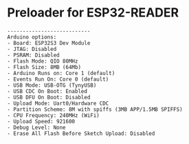  # Preloader for ESP32-READER
    ---------------------------
    Arduino options:
    - Board: ESP32S3 Dev Module
    - JTAG: Disabled
    - PSRAM: Disabled
    - Flash Mode: QIO 80MHz
    - Flash Size: 8MB (64Mb)
    - Arduino Runs on: Core 1 (default)
    - Events Run On: Core 0 (default)
    - USB Mode: USB-OTG (TynyUSB)
    - USB CDC On Boot: Enabled
    - USB DFU On Boot: Disabled
    - Upload Mode: Uart0/Hardware CDC
    - Partition Scheme: 8M with spiffs (3MB APP/1.5MB SPIFFS)
    - CPU Frequency: 240MHz (WiFi)
    - Upload Speed: 921600
    - Debug Level: None
    - Erase All Flash Before Sketch Upload: Disabled
